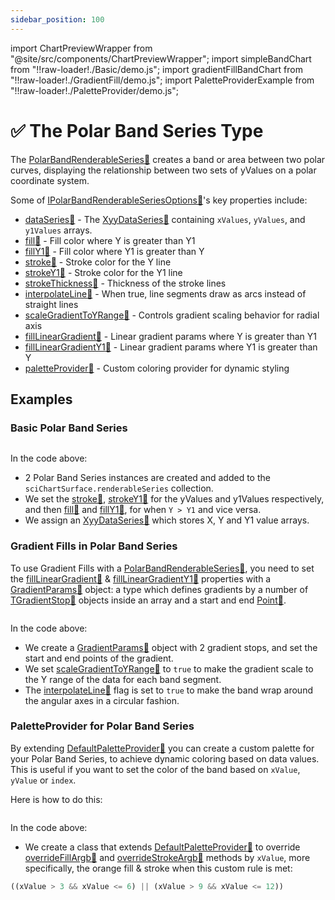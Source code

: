 ```yaml
---
sidebar_position: 100
---
```


import ChartPreviewWrapper from "@site/src/components/ChartPreviewWrapper";
import simpleBandChart from "!!raw-loader!./Basic/demo.js";
import gradientFillBandChart from "!!raw-loader!./GradientFill/demo.js";
import PaletteProviderExample from "!!raw-loader!./PaletteProvider/demo.js";

# ✅ The Polar Band Series Type

The [PolarBandRenderableSeries:blue_book:](https://www.scichart.com/documentation/js/v4/typedoc/classes/polarbandrenderableseries.html) creates a band or area between two polar curves, displaying the relationship between two sets of yValues on a polar coordinate system.

<ChartFromSciChartDemo 
    src="http://stagingdemo2.scichart.com/demo/iframe/polar-band-chart"
    title="Polar Band Series Chart"
/>

Some of [IPolarBandRenderableSeriesOptions:blue_book:](https://www.scichart.com/documentation/js/v4/typedoc/interfaces/ipolarbandrenderableseriesoptions.html)'s key properties include:

- [dataSeries:blue_book:](https://www.scichart.com/documentation/js/v4/typedoc/interfaces/ipolarbandrenderableseries.html#dataseries) - The [XyyDataSeries:blue_book:](https://www.scichart.com/documentation/js/v4/typedoc/classes/xyydataseries.html) containing `xValues`, `yValues`, and `y1Values` arrays.
- [fill:blue_book:](https://www.scichart.com/documentation/js/v4/typedoc/interfaces/ipolarbandrenderableseries.html#fill) - Fill color where Y is greater than Y1
- [fillY1:blue_book:](https://www.scichart.com/documentation/js/v4/typedoc/interfaces/ipolarbandrenderableseries.html#filly1) - Fill color where Y1 is greater than Y
- [stroke:blue_book:](https://www.scichart.com/documentation/js/v4/typedoc/interfaces/ipolarbandrenderableseries.html#stroke) - Stroke color for the Y line
- [strokeY1:blue_book:](https://www.scichart.com/documentation/js/v4/typedoc/interfaces/ipolarbandrenderableseries.html#strokey1) - Stroke color for the Y1 line
- [strokeThickness:blue_book:](https://www.scichart.com/documentation/js/v4/typedoc/interfaces/ipolarbandrenderableseries.html#strokethickness) - Thickness of the stroke lines
- [interpolateLine:blue_book:](https://www.scichart.com/documentation/js/v4/typedoc/interfaces/ipolarbandrenderableseries.html#interpolateline) - When true, line segments draw as arcs instead of straight lines
- [scaleGradientToYRange:blue_book:](https://www.scichart.com/documentation/js/v4/typedoc/interfaces/ipolarbandrenderableseries.html#scalegradienttoyrange) - Controls gradient scaling behavior for radial axis
- [fillLinearGradient:blue_book:](https://www.scichart.com/documentation/js/v4/typedoc/interfaces/ipolarbandrenderableseries.html#filllineargradient) - Linear gradient params where Y is greater than Y1
- [fillLinearGradientY1:blue_book:](https://www.scichart.com/documentation/js/v4/typedoc/interfaces/ipolarbandrenderableseries.html#filllineargradienty1) - Linear gradient params where Y1 is greater than Y
- [paletteProvider:blue_book:](https://www.scichart.com/documentation/js/v4/typedoc/interfaces/ipolarbandrenderableseries.html#paletteprovider) - Custom coloring provider for dynamic styling

## Examples

### Basic Polar Band Series

```ts showLineNumber {23} file=./Basic/demo.ts start=region_A_start end=region_A_end
```

<ChartPreviewWrapper jsContent={simpleBandChart} />

In the code above:

- 2 Polar Band Series instances are created and added to the `sciChartSurface.renderableSeries` collection.
- We set the [stroke:blue_book:](https://www.scichart.com/documentation/js/v4/typedoc/classes/polarbandrenderableseries.html#stroke), [strokeY1:blue_book:](https://www.scichart.com/documentation/js/v4/typedoc/classes/polarbandrenderableseries.html#strokey1) for the yValues and y1Values respectively, and then [fill:blue_book:](https://www.scichart.com/documentation/js/v4/typedoc/classes/polarbandrenderableseries.html#fill) and [fillY1:blue_book:](https://www.scichart.com/documentation/js/v4/typedoc/classes/polarbandrenderableseries.html#filly1), for when `Y > Y1` and vice versa.
- We assign an [XyyDataSeries:blue_book:](https://www.scichart.com/documentation/js/v4/typedoc/classes/xyydataseries.html) which stores X, Y and Y1 value arrays.

### Gradient Fills in Polar Band Series

To use Gradient Fills with a [PolarBandRenderableSeries:blue_book:](https://www.scichart.com/documentation/js/v4/typedoc/classes/polarbandrenderableseries.html), you need to set the [fillLinearGradient:blue_book:](https://www.scichart.com/documentation/js/v4/typedoc/classes/polarbandrenderableseries.html#filllineargradient) & [fillLinearGradientY1:blue_book:](https://www.scichart.com/documentation/js/v4/typedoc/classes/polarbandrenderableseries.html#filllineargradienty1) properties with a [GradientParams:blue_book:](https://www.scichart.com/documentation/js/v4/typedoc/classes/gradientparams.html) object: a type which defines gradients by a number of [TGradientStop:blue_book:](https://www.scichart.com/documentation/js/v4/typedoc/classes/gradientparams.html#gradientstops) objects inside an array and a start and end [Point:blue_book:](https://www.scichart.com/documentation/js/v4/typedoc/classes/gradientparams.html#startpoint).

```ts showLineNumbers {10-13,15-18} file=./GradientFill/demo.ts start=region_A_start end=region_A_end
```

<ChartPreviewWrapper jsContent={gradientFillBandChart} />

In the code above:
- We create a [GradientParams:blue_book:](https://www.scichart.com/documentation/js/v4/typedoc/classes/gradientparams.html) object with 2 gradient stops, and set the start and end points of the gradient.
- We set [scaleGradientToYRange:blue_book:](https://www.scichart.com/documentation/js/v4/typedoc/classes/polarbandrenderableseries.html#scalegradienttoyrange) to `true` to make the gradient scale to the Y range of the data for each band segment.
- The [interpolateLine:blue_book:](https://www.scichart.com/documentation/js/v4/typedoc/classes/polarbandrenderableseries.html#interpolateline) flag is set to `true` to make the band wrap around the angular axes in a circular fashion.

### PaletteProvider for Polar Band Series

By extending [DefaultPaletteProvider:blue_book:](https://www.scichart.com/documentation/js/v4/typedoc/classes/defaultpaletteprovider.html) you can create a custom palette for your Polar Band Series, to achieve dynamic coloring based on data values. This is useful if you want to set the color of the band based on `xValue`, `yValue` or `index`.

Here is how to do this:

```ts showLineNumbers {9-15,17-23,36} file=./PaletteProvider/demo.ts start=region_A_start end=region_A_end
```

<ChartPreviewWrapper jsContent={PaletteProviderExample} />

In the code above:
- We create a class that extends [DefaultPaletteProvider:blue_book:](https://www.scichart.com/documentation/js/v4/typedoc/classes/defaultpaletteprovider.html) to override [overrideFillArgb:blue_book:](https://www.scichart.com/documentation/js/v4/typedoc/classes/defaultpaletteprovider.html#overridefillargb) and [overrideStrokeArgb:blue_book:](https://www.scichart.com/documentation/js/v4/typedoc/classes/defaultpaletteprovider.html#overridestrokeargb) methods by `xValue`, more specifically, the orange fill & stroke when this custom rule is met:
```ts
((xValue > 3 && xValue <= 6) || (xValue > 9 && xValue <= 12))
```